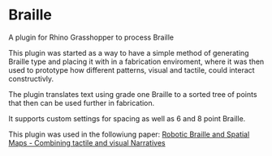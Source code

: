 # Braille
A plugin for Rhino Grasshopper to process Braille


This plugin was started as a way to have a simple method of generating Braille type and placing it with in a fabrication enviroment, 
where it was then used to prototype how different patterns, visual and tactile, could interact constructivly.

The plugin translates text using grade one Braille to a sorted tree of points that then can be used further in fabrication.

It supports custom settings for spacing as well as 6 and 8 point Braille.

This plugin was used in the followiung paper: [Robotic Braille and Spatial Maps - Combining tactile and visual Narratives](https://issuu.com/artun/docs/space_and_digital_reality_web)
